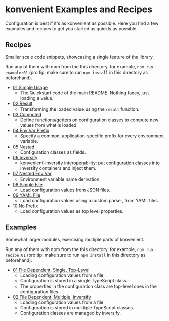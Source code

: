 # konvenient Examples and Recipes

Configuration is best if it's as konvenient as possible. Here you find a few examples and recipes to get you started as quickly as possible.

## Recipes

Smaller scale code snippets, showcasing a single feature of the library.

Run any of them with npm from the this directory, for example, `npm run example:01` (pro tip: make sure to run `npm install` in this directory as beforehand).

  * [01 Simple Usage](src/recipes/01-simple-usage/index.ts)
    * The Quickstart code of the main README. Nothing fancy, just loading a value.
  * [02 Result](src/recipes/02-result/index.ts)
    * Transforming the loaded value using the `result` function.
  * [03 Computed](src/recipes/03-computed/index.ts)
    * Define functions/getters on configuration classes to compute new values from what is loaded.
  * [04 Env Var Prefix](src/recipes/04-env-var-prefix/index.ts)
    * Specify a common, application-specific prefix for every environment variable.
  * [05 Nested](src/recipes/05-nested/index.ts)
    * Configuration classes as fields.
  * [06 Inversify](src/recipes/06-inversify/index.ts)
    * konvenient-inversify interoperability: put configuration classes into inversify containers and inject them.
  * [07 Nested Env Var](src/recipes/07-nested-env-var/index.ts)
    * Environment variable name derivation.
  * [08 Simple File](src/recipes/08-simple-file/index.ts)
    * Load configuration values from JSON files.
  * [09 YAML File](src/recipes/09-yaml-file/index.ts)
    * Load configuration values using a custom parser, from YAML files.
  * [10 No Prefix](src/recipes/10-no-prefix/index.ts)
    * Load configuration values as top level properties.

## Examples

Somewhat larger modules, exercising multiple parts of konvenient.

Run any of them with npm from the this directory, for example, `npm run recipe:01` (pro tip: make sure to run `npm install` in this directory as beforehand).

  * [01 File Dependent, Single, Top-Level](src/examples/01-file-dependent-single-top-level)
    * Loading configuration values from a file.
    * Configuration is stored in a single TypeScript class.
    * The properties in the configuration class are top-level ones in the configuration files.
  * [02 File Dependent, Multiple, Inversify](src/examples/02-file-dependent-multiple-inversify)
    * Loading configuration values from a file.
    * Configuration is stored in muiltiple TypeScript classes.
    * Configuration classes are managed by inversify.
